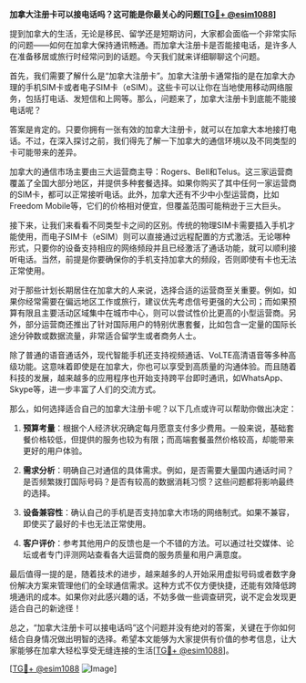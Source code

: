 **加拿大注册卡可以接电话吗？这可能是你最关心的问题[[TG💪+ @esim1088](https://t.me/s/esim1088)]**

提到加拿大的生活，无论是移民、留学还是短期访问，大家都会面临一个非常实际的问题——如何在加拿大保持通讯畅通。而加拿大注册卡是否能接电话，是许多人在准备移居或旅行时经常问到的话题。今天我们就来详细聊聊这个问题。

首先，我们需要了解什么是“加拿大注册卡”。加拿大注册卡通常指的是在加拿大办理的手机SIM卡或者电子SIM卡（eSIM）。这些卡可以让你在当地使用移动网络服务，包括打电话、发短信和上网等。那么，问题来了，加拿大注册卡到底能不能接电话呢？

答案是肯定的。只要你拥有一张有效的加拿大注册卡，就可以在加拿大本地接打电话。不过，在深入探讨之前，我们得先了解一下加拿大的通信环境以及不同类型的卡可能带来的差异。

加拿大的通信市场主要由三大运营商主导：Rogers、Bell和Telus。这三家运营商覆盖了全国大部分地区，并提供多种套餐选择。如果你购买了其中任何一家运营商的SIM卡，都可以正常接听电话。此外，加拿大还有不少中小型运营商，比如Freedom Mobile等，它们的价格相对便宜，但覆盖范围可能稍逊于三大巨头。

接下来，让我们来看看不同类型卡之间的区别。传统的物理SIM卡需要插入手机才能使用，而电子SIM卡（eSIM）则可以直接通过远程配置的方式激活。无论哪种形式，只要你的设备支持相应的网络频段并且已经激活了通话功能，就可以顺利接听电话。当然，前提是你要确保你的手机支持加拿大的频段，否则即使有卡也无法正常使用。

对于那些计划长期居住在加拿大的人来说，选择合适的运营商至关重要。例如，如果你经常需要在偏远地区工作或旅行，建议优先考虑信号更强的大公司；而如果预算有限且主要活动区域集中在城市中心，则可以尝试性价比更高的小型运营商。另外，部分运营商还推出了针对国际用户的特别优惠套餐，比如包含一定量的国际长途分钟数或数据流量，非常适合留学生或者商务人士。

除了普通的语音通话外，现代智能手机还支持视频通话、VoLTE高清语音等多种高级功能。这意味着即使是在加拿大，你也可以享受到高质量的沟通体验。而且随着科技的发展，越来越多的应用程序也开始支持跨平台即时通讯，如WhatsApp、Skype等，进一步丰富了人们的交流方式。

那么，如何选择适合自己的加拿大注册卡呢？以下几点或许可以帮助你做出决定：

1. **预算考量**：根据个人经济状况确定每月愿意支付多少费用。一般来说，基础套餐价格较低，但提供的服务也较为有限；而高端套餐虽然价格较高，却能带来更好的用户体验。
   
2. **需求分析**：明确自己对通信的具体需求。例如，是否需要大量国内通话时间？是否频繁拨打国际号码？是否有较高的数据消耗习惯？这些问题都将影响最终的选择。

3. **设备兼容性**：确认自己的手机是否支持加拿大市场的网络制式。如果不兼容，即使买了最好的卡也无法正常使用。

4. **客户评价**：参考其他用户的反馈也是一个不错的方法。可以通过社交媒体、论坛或者专门评测网站查看各大运营商的服务质量和用户满意度。

最后值得一提的是，随着技术的进步，越来越多的人开始采用虚拟号码或者数字身份解决方案来管理他们的全球通信需求。这种方式不仅方便快捷，还能有效降低跨境通讯的成本。如果你对此感兴趣的话，不妨多做一些调查研究，说不定会发现更适合自己的新途径！

总之，“加拿大注册卡可以接电话吗”这个问题并没有绝对的答案，关键在于你如何结合自身情况做出明智的选择。希望本文能够为大家提供有价值的参考信息，让大家能够在加拿大轻松享受无缝连接的生活[[TG💪+ @esim1088](https://t.me/s/esim1088)]。

[[TG💪+ @esim1088](https://t.me/s/esim1088) ![Image](https://i.postimg.cc/4NQfJmqS/Snipaste-2025-05-13-00-14-12.png)]